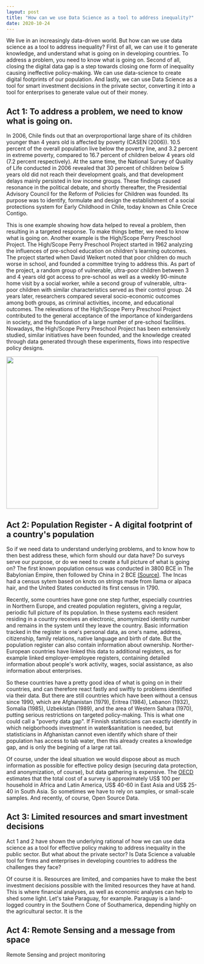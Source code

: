 ```yaml
---
layout: post
title: "How can we use Data Science as a tool to address inequality?"
date: 2020-10-24
---
```


We live in an increasingly data-driven world. But how can we use data science as a tool to address inequality? First of all, we can use it to generate knowledge, and understand what is going on in developing countries. To address a problem, you need to know what is going on. Second of all, closing the digital data gap is a step towards closing one form of inequality causing ineffective policy-making. We can use data-science to create digital footprints of our population. And lastly, we can use Data Science as a tool for smart investment decisions in the private sector, converting it into a tool for enterprises to generate value out of their money. 

## Act 1: To address a problem, we need to know what is going on. 

In 2006, Chile finds out that an overproportional large share of its children younger than 4 years old is affected by poverty (CASEN (2006)). 10.5 percent of the overall population live below the poverty line, and 3.2 percent in extreme poverty, compared to 16.7 percent of children below 4 years old (7.2 percent respectively). At the same time, the National Survey of Quality of Life conducted in 2006 revealed that 30 percent of children below 5 years old did not reach their development goals, and that development delays mainly persisted in low income groups. These findings caused resonance in the political debate, and shortly thereafter, the Presidential Advisory Council for the Reform of Policies for Children was founded. Its purpose was to identify, formulate and design the establishment of a social protections system for Early Childhood in Chile, today known as Chile Crece Contigo. 

This is one example showing how data helped to reveal a problem, then resulting in a targeted response. To make things better, we need to know what is going on. Another example is the High/Scope Perry Preschool Project. The High/Scope Perry Preschool Project started in 1962 analyzing the influences of pre-school education on children's learning outcomes. The project started when David Weikert noted that poor children do much worse in school, and founded a committee trying to address this. As part of the project, a random group of vulnerable, ultra-poor children between 3 and 4 years old got access to pre-school as well as a weekly 90-minute home visit by a social worker, while a second group of vulnerable, ultra-poor children with similar characteristics served as their control group. 24 years later, researchers compared several socio-economic outcomes among both groups, as criminal activities, income, and educational outcomes. The relevations of the High/Scope Perry Preschool Project contributed to the general acceptance of the importance of kindergardens in society, and the foundation of a large number of pre-school facilities. Nowadays, the High/Scope Perry Preschool Project has been extensively studied, similar initiatives have been founded, and the knowledge created through data generated through these experiments, flows into respective policy designs. 

<a href="https://highscope.org/wp-content/uploads/2020/03/DSC_0476-2048x1318.jpg"><img src="https://highscope.org/wp-content/uploads/2020/03/DSC_0476-2048x1318.jpg" align="center" width="400" ></a>

## Act 2: Population Register - A digital footprint of a country's population 

So if we need data to understand underlying problems, and to know how to then best address these, which form should our data have? Do surveys serve our purpose, or do we need to create a full picture of what is going on? The first known population census was conducted in 3800 BCE in The Babylonian Empire, then followed by China in 2 BCE [(Source)](https://www.prb.org/milestones-global-census-history/). The Incas had a census sytem based on knots on strings made from llama or alpaca hair, and the United States conducted its first census in 1790.

Recently, some countries have gone one step further, especially countries in Northern Europe, and created population registers, giving a regular, periodic full picture of its population. In these systems each resident residing in a country receives an electronic, anomymized identity number and remains in the system until they leave the country. Basic information tracked in the register is one's personal data, as one's name, address, citizenship, family relations, native language and birth of date. But the population register can also contain information about ownership. Norther-European countries have linked this data to additional registers, as for example linked employer-employee registers, containing detailed information about people's work activity, wages, social assistance, as also information about enterprises. 

So these countries have a pretty good idea of what is going on in their countries, and can therefore react fastly and swiftly to problems identified via their data. But there are still countries which have been without a census since 1990, which are Afghanistan (1979), Eritrea (1984), Lebanon (1932), Somalia (1985), Uzbekistan (1989), and the area of Western Sahara (1970), putting serious restrictions on targeted policy-making. This is what one could call a "poverty data gap". If Finnish statisticians can exactly identify in which neigborhoods investment in water&sanitation is needed, but statisticians in Afghanistan cannot even identify which share of their population has access to tab water, then this already creates a knowledge gap, and is only the begining of a large rat tail. 

Of course, under the ideal situation we would dispose about as much information as possible for effective policy design (securing data protection, and anonymization, of course), but data gathering is expensive. The [OECD](http://www.oecd.org/dac/evaluation/dcdndep/37671602.pdf) estimates that the total cost of a survey is approximately US$ 100 per household in Africa and Latin America, US$ 40-60 in East Asia and US$ 25-40 in South Asia. So sometimes we have to rely on samples, or small-scale samples. And recently, of course, Open Source Data. 

## Act 3: Limited resources and smart investment decisions

Act 1 and 2 have shown the underlying rational of how we can use data science as a tool for effective policy making to address inequality in the public sector. But what about the private sector? Is Data Science a valuable tool for firms and enterprises in developing countries to address the challenges they face? 

Of course it is. Resources are limited, and companies have to make the best investment decisions possible with the limited resources they have at hand. This is where financial analyses, as well as economic analyses can help to shed some light. Let's take Paraguay, for example. Paraguay is a land-logged country in the Southern Cone of Southamerica, depending highly on the agricultural sector. It is the 

## Act 4: Remote Sensing and a message from space 

Remote Sensing and project monitoring 


